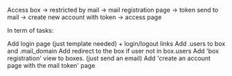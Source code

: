 Access box -> restricted by mail -> mail registration page -> token send to mail -> create new account with token -> access page

In term of tasks:

Add login page (just template needed) + login/logout links
Add .users to box and .mail_domain
Add redirect to the box if user not in box.users
Add 'box registration' view to boxes. (just send an email)
Add 'create an account page with the mail token' page
